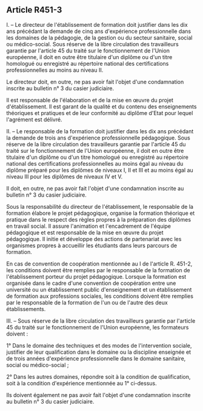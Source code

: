 ## Article R451-3

I. – Le directeur de l'établissement de formation doit justifier dans les dix ans précédant la demande de cinq
ans d'expérience professionnelle dans les domaines de la pédagogie, de la gestion ou du secteur sanitaire,
social ou médico-social. Sous réserve de la libre circulation des travailleurs garantie par l'article 45 du
traité sur le fonctionnement de l'Union européenne, il doit en outre être titulaire d'un diplôme ou d'un titre
homologué ou enregistré au répertoire national des certifications professionnelles au moins au niveau II.

Le directeur doit, en outre, ne pas avoir fait l'objet d'une condamnation inscrite au bulletin n° 3 du casier
judiciaire.

Il est responsable de l'élaboration et de la mise en œuvre du projet d'établissement. Il est garant de la qualité
et du contenu des enseignements théoriques et pratiques et de leur conformité au diplôme d'Etat pour lequel
l'agrément est délivré.


II. – Le responsable de la formation doit justifier dans les dix ans précédant la demande de trois ans
d'expérience professionnelle pédagogique. Sous réserve de la libre circulation des travailleurs garantie par
l'article 45 du traité sur le fonctionnement de l'Union européenne, il doit en outre être titulaire d'un diplôme
ou d'un titre homologué ou enregistré au répertoire national des certifications professionnelles au moins égal
au niveau du diplôme préparé pour les diplômes de niveaux I, II et III et au moins égal au niveau III pour les
diplômes de niveaux IV et V.

Il doit, en outre, ne pas avoir fait l'objet d'une condamnation inscrite au bulletin n° 3 du casier judiciaire.

Sous la responsabilité du directeur de l'établissement, le responsable de la formation élabore le projet
pédagogique, organise la formation théorique et pratique dans le respect des règles propres à la préparation
des diplômes en travail social. Il assure l'animation et l'encadrement de l'équipe pédagogique et est
responsable de la mise en œuvre du projet pédagogique. Il initie et développe des actions de partenariat avec
les organismes propres à accueillir les étudiants dans leurs parcours de formation.

En cas de convention de coopération mentionnée au I de l'article R. 451-2, les conditions doivent
être remplies par le responsable de la formation de l'établissement porteur du projet pédagogique.
Lorsque la formation est organisée dans le cadre d'une convention de coopération entre une université
ou un établissement public d'enseignement et un établissement de formation aux professions sociales,
les conditions doivent être remplies par le responsable de la formation de l'un ou de l'autre des deux
établissements.

III. – Sous réserve de la libre circulation des travailleurs garantie par l'article 45 du traité sur le
fonctionnement de l'Union européenne, les formateurs doivent :

1° Dans le domaine des techniques et des modes de l'intervention sociale, justifier de leur qualification
dans le domaine ou la discipline enseignée et de trois années d'expérience professionnelle dans le domaine
sanitaire, social ou médico-social ;

2° Dans les autres domaines, répondre soit à la condition de qualification, soit à la condition d'expérience
mentionnée au 1° ci-dessus.

Ils doivent également ne pas avoir fait l'objet d'une condamnation inscrite au bulletin n° 3 du casier
judiciaire.

